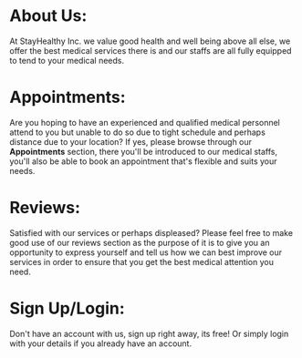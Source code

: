 # About Us:
At StayHealthy Inc. we value good health and well being above all else, we offer the best medical services there is and our staffs are all fully equipped to tend to your medical needs.
# Appointments:
Are you hoping to have an experienced and qualified medical personnel attend to you but unable to do so due to tight schedule and perhaps distance due to your location? If yes, please browse through our **Appointments** section, there you'll be introduced to our medical staffs, you'll also be able to book an appointment that's flexible and suits your needs.
# Reviews:
Satisfied with our services or perhaps displeased? Please feel free to make good use of our reviews section as the purpose of it is to give you an opportunity to express yourself and tell us how we can best improve our services in order to ensure that you get the best medical attention you need.
# Sign Up/Login:
Don't have an account with us, sign up right away, its free! Or simply login with your details if you already have an account.
